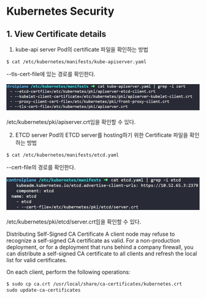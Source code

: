 # Kubernetes Security
## 1. View Certificate details
1. kube-api server Pod의 certificate 파일을 확인하는 방법
```
$ cat /etc/kubernetes/manifests/kube-apiserver.yaml 
```
--tls-cert-file에 있는 경로를 확인한다.
<br></br>
![default](./image/1123-1.PNG)
<br></br>
/etc/kubernetes/pki/apiserver.crt임을 확인할 수 있다.

2. ETCD server Pod의 ETCD server를 hosting하기 위한 Certificate 파일을 확인하는 방법
```
$ cat /etc/kubernetes/manifests/etcd.yaml 
```
--cert-file의 경로를 확인한다.
<br></br>
![default](./image/1123-2.PNG)
<br></br>
/etc/kubernetes/pki/etcd/server.crt임을 확인할 수 있다.

Distributing Self-Signed CA Certificate
A client node may refuse to recognize a self-signed CA certificate as valid. For a non-production deployment, or for a deployment that runs behind a company firewall, you can distribute a self-signed CA certificate to all clients and refresh the local list for valid certificates.

On each client, perform the following operations:
```
$ sudo cp ca.crt /usr/local/share/ca-certificates/kubernetes.crt
sudo update-ca-certificates
```